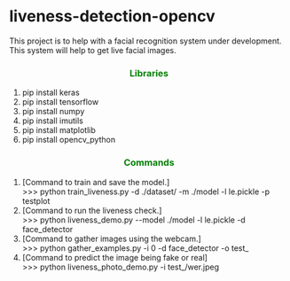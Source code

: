 # liveness-detection-opencv
This project is to help with a facial recognition system under development. This system will help to get live facial images.


<h3 style="color: green; text-align: center"><b>Libraries</b></h3>

<ol>
    <li>pip install keras</li>
    <li>pip install tensorflow</li>
    <li>pip install numpy</li>
    <li>pip install imutils</li>
    <li>pip install matplotlib</li>
    <li>pip install opencv_python</li>
</ol>


<h3 style="color: green; text-align: center"><b>Commands</b></h3>

<ol>
    <li>[Command to train and save the model.]</li>
    >>> python train_liveness.py -d ./dataset/ -m ./model -l le.pickle -p testplot
    <li>[Command to run the liveness check.]</li>
    >>> python liveness_demo.py --model ./model -l le.pickle -d face_detector
    <li>[Command to gather images using the webcam.]</li>
    >>> python gather_examples.py -i 0 -d face_detector -o test_
    <li>[Command to predict the image being fake or real]</li>
    >>> python liveness_photo_demo.py -i test_/wer.jpeg
</ol>